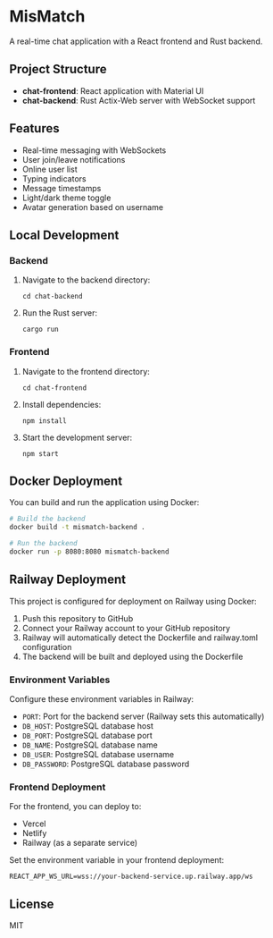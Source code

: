 # MisMatch

A real-time chat application with a React frontend and Rust backend.

## Project Structure

- **chat-frontend**: React application with Material UI
- **chat-backend**: Rust Actix-Web server with WebSocket support

## Features

- Real-time messaging with WebSockets
- User join/leave notifications
- Online user list
- Typing indicators
- Message timestamps
- Light/dark theme toggle
- Avatar generation based on username

## Local Development

### Backend

1. Navigate to the backend directory:
   ```
   cd chat-backend
   ```

2. Run the Rust server:
   ```
   cargo run
   ```

### Frontend

1. Navigate to the frontend directory:
   ```
   cd chat-frontend
   ```

2. Install dependencies:
   ```
   npm install
   ```

3. Start the development server:
   ```
   npm start
   ```

## Docker Deployment

You can build and run the application using Docker:

```bash
# Build the backend
docker build -t mismatch-backend .

# Run the backend
docker run -p 8080:8080 mismatch-backend
```

## Railway Deployment

This project is configured for deployment on Railway using Docker:

1. Push this repository to GitHub
2. Connect your Railway account to your GitHub repository
3. Railway will automatically detect the Dockerfile and railway.toml configuration
4. The backend will be built and deployed using the Dockerfile

### Environment Variables

Configure these environment variables in Railway:
- `PORT`: Port for the backend server (Railway sets this automatically)
- `DB_HOST`: PostgreSQL database host
- `DB_PORT`: PostgreSQL database port
- `DB_NAME`: PostgreSQL database name
- `DB_USER`: PostgreSQL database username
- `DB_PASSWORD`: PostgreSQL database password

### Frontend Deployment

For the frontend, you can deploy to:
- Vercel
- Netlify 
- Railway (as a separate service)

Set the environment variable in your frontend deployment:
```
REACT_APP_WS_URL=wss://your-backend-service.up.railway.app/ws
```

## License

MIT
